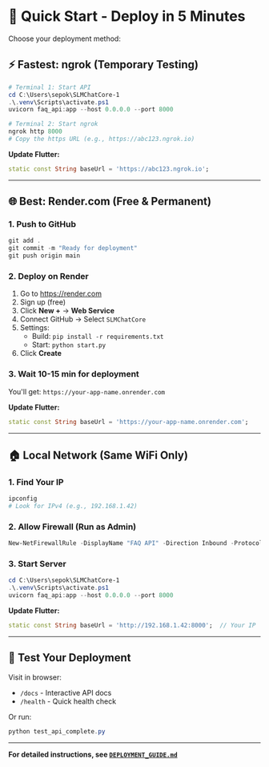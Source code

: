 # 🚀 Quick Start - Deploy in 5 Minutes

Choose your deployment method:

## ⚡ Fastest: ngrok (Temporary Testing)

```powershell
# Terminal 1: Start API
cd C:\Users\sepok\SLMChatCore-1
.\.venv\Scripts\activate.ps1
uvicorn faq_api:app --host 0.0.0.0 --port 8000

# Terminal 2: Start ngrok
ngrok http 8000
# Copy the https URL (e.g., https://abc123.ngrok.io)
```

**Update Flutter:**
```dart
static const String baseUrl = 'https://abc123.ngrok.io';
```

---

## 🌐 Best: Render.com (Free & Permanent)

### 1. Push to GitHub

```powershell
git add .
git commit -m "Ready for deployment"
git push origin main
```

### 2. Deploy on Render

1. Go to https://render.com
2. Sign up (free)
3. Click **New +** → **Web Service**
4. Connect GitHub → Select `SLMChatCore`
5. Settings:
   - Build: `pip install -r requirements.txt`
   - Start: `python start.py`
6. Click **Create**

### 3. Wait 10-15 min for deployment

You'll get: `https://your-app-name.onrender.com`

**Update Flutter:**
```dart
static const String baseUrl = 'https://your-app-name.onrender.com';
```

---

## 🏠 Local Network (Same WiFi Only)

### 1. Find Your IP

```powershell
ipconfig
# Look for IPv4 (e.g., 192.168.1.42)
```

### 2. Allow Firewall (Run as Admin)

```powershell
New-NetFirewallRule -DisplayName "FAQ API" -Direction Inbound -Protocol TCP -LocalPort 8000 -Action Allow
```

### 3. Start Server

```powershell
cd C:\Users\sepok\SLMChatCore-1
.\.venv\Scripts\activate.ps1
uvicorn faq_api:app --host 0.0.0.0 --port 8000
```

**Update Flutter:**
```dart
static const String baseUrl = 'http://192.168.1.42:8000';  // Your IP
```

---

## 🧪 Test Your Deployment

Visit in browser:
- `/docs` - Interactive API docs
- `/health` - Quick health check

Or run:
```powershell
python test_api_complete.py
```

---

**For detailed instructions, see [`DEPLOYMENT_GUIDE.md`](DEPLOYMENT_GUIDE.md)**
